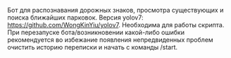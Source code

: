Бот для распознавания дорожных знаков, просмотра существующих и поиска ближайших парковок. Версия yolov7: https://github.com/WongKinYiu/yolov7. Необходима для работы скрипта.
При перезапуске бота/возникновении какой-либо ошибки рекомендуется во избежание появления непредвиденных проблем очистить историю переписки и начать с команды /start.
